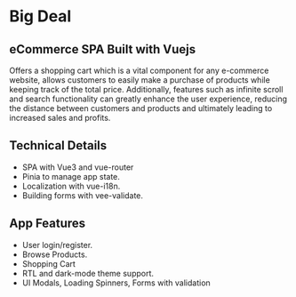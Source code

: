 # Big Deal

## eCommerce SPA Built with Vuejs

Offers a shopping cart which is a vital component for any e-commerce website, allows customers to easily make a purchase of products while keeping track of the total price. Additionally, features such as infinite scroll and search functionality can greatly enhance the user experience, reducing the distance between customers and products and ultimately leading to increased sales and profits.

## Technical Details
<ul>
<li>SPA with Vue3 and vue-router</li>
<li>Pinia to manage app state.</li>
<li>Localization with vue-i18n.</li>
<li>Building forms with vee-validate.</li>
</ul>

## App Features
<ul>
<li>User login/register.</li>
<li>Browse Products.</li>
<li>Shopping Cart</li>
<li>RTL and dark-mode theme support.</li>
<li>UI Modals, Loading Spinners, Forms with validation</li>
</ul>